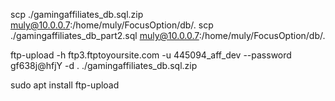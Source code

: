 

scp ./gamingaffiliates_db.sql.zip muly@10.0.0.7:/home/muly/FocusOption/db/.
scp ./gamingaffiliates_db_part2.sql muly@10.0.0.7:/home/muly/FocusOption/db/.

ftp-upload -h ftp3.ftptoyoursite.com -u 445094_aff_dev --password gf638j@hfjY -d . ./gamingaffiliates_db.sql.zip

sudo apt install ftp-upload
